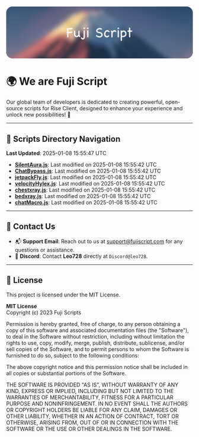![Banner](.github/b.webp)

# 🌍 **We are Fuji Script**

Our global team of developers is dedicated to creating powerful, open-source scripts for Rise Client, designed to enhance your experience and unlock new possibilities! 🌟

---
<!-- SCRIPTS_NAVIGATION_START -->
## 📂 **Scripts Directory Navigation**

**Last Updated**: 2025-01-08 15:55:47 UTC

- **[SilentAura.js](scripts/SilentAura.js)**: Last modified on 2025-01-08 15:55:42 UTC
- **[ChatBypass.js](scripts/ChatBypass.js)**: Last modified on 2025-01-08 15:55:42 UTC
- **[jetpackFly.js](scripts/jetpackFly.js)**: Last modified on 2025-01-08 15:55:42 UTC
- **[velocityHylex.js](scripts/velocityHylex.js)**: Last modified on 2025-01-08 15:55:42 UTC
- **[chestxray.js](scripts/chestxray.js)**: Last modified on 2025-01-08 15:55:42 UTC
- **[bedxray.js](scripts/bedxray.js)**: Last modified on 2025-01-08 15:55:42 UTC
- **[chatMacro.js](scripts/chatMacro.js)**: Last modified on 2025-01-08 15:55:42 UTC

<!-- SCRIPTS_NAVIGATION_END -->

---

## 💬 **Contact Us**  
- 📬 **Support Email**: Reach out to us at [support@fujiscript.com](mailto:support@fujiscript.com) for any questions or assistance.  
- 💬 **Discord**: Contact **Leo728** directly at `Discord@leo728`.

---

## 📜 **License**

This project is licensed under the MIT License.  

**MIT License**  
Copyright (c) 2023 Fuji Scripts  

Permission is hereby granted, free of charge, to any person obtaining a copy of this software and associated documentation files (the "Software"), to deal in the Software without restriction, including without limitation the rights to use, copy, modify, merge, publish, distribute, sublicense, and/or sell copies of the Software, and to permit persons to whom the Software is furnished to do so, subject to the following conditions:  

The above copyright notice and this permission notice shall be included in all copies or substantial portions of the Software.  

THE SOFTWARE IS PROVIDED "AS IS", WITHOUT WARRANTY OF ANY KIND, EXPRESS OR IMPLIED, INCLUDING BUT NOT LIMITED TO THE WARRANTIES OF MERCHANTABILITY, FITNESS FOR A PARTICULAR PURPOSE AND NONINFRINGEMENT. IN NO EVENT SHALL THE AUTHORS OR COPYRIGHT HOLDERS BE LIABLE FOR ANY CLAIM, DAMAGES OR OTHER LIABILITY, WHETHER IN AN ACTION OF CONTRACT, TORT OR OTHERWISE, ARISING FROM, OUT OF OR IN CONNECTION WITH THE SOFTWARE OR THE USE OR OTHER DEALINGS IN THE SOFTWARE.  
